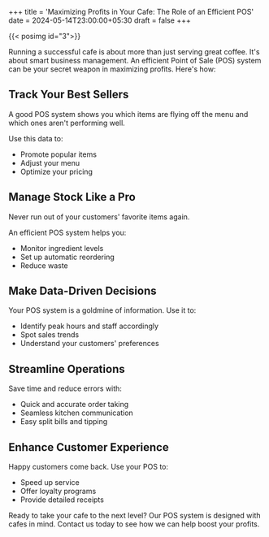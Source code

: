 +++
title = 'Maximizing Profits in Your Cafe: The Role of an Efficient POS'
date = 2024-05-14T23:00:00+05:30
draft = false
+++

{{< posimg id="3">}}

Running a successful cafe is about more than just serving great coffee. 
It's about smart business management. 
An efficient Point of Sale (POS) system can be your secret weapon in maximizing profits. Here's how:

## Track Your Best Sellers

A good POS system shows you which items are flying off the menu and which ones aren't performing well. 

Use this data to:
- Promote popular items
- Adjust your menu
- Optimize your pricing

## Manage Stock Like a Pro
Never run out of your customers' favorite items again. 

An efficient POS system helps you:
- Monitor ingredient levels
- Set up automatic reordering
- Reduce waste

## Make Data-Driven Decisions

Your POS system is a goldmine of information. Use it to:
- Identify peak hours and staff accordingly
- Spot sales trends
- Understand your customers' preferences

## Streamline Operations

Save time and reduce errors with:
- Quick and accurate order taking
- Seamless kitchen communication
- Easy split bills and tipping

## Enhance Customer Experience
Happy customers come back. Use your POS to:
- Speed up service
- Offer loyalty programs
- Provide detailed receipts


Ready to take your cafe to the next level? 
Our POS system is designed with cafes in mind. 
Contact us today to see how we can help boost your profits.
